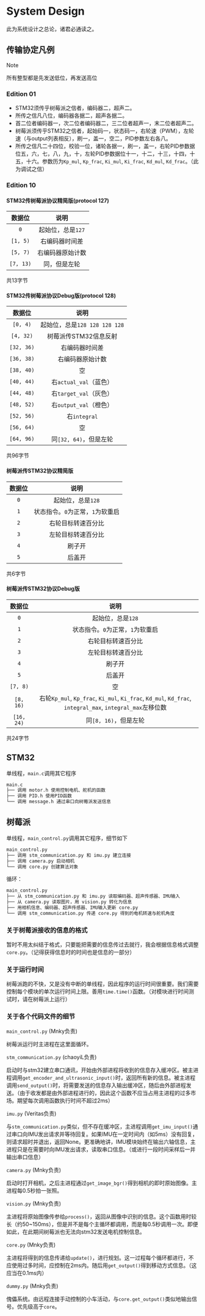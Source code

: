 # System Design

此为系统设计之总论，诸君必通读之。

## 传输协定凡例

> [!NOTE]
> 所有整型都是先发送低位，再发送高位

### Edition 01

+ STM32须传乎树莓派之信者，编码器二，超声二。
+ 所传之信凡八位，编码器各据二，超声各据二。
+ 首二位者编码器一，次二位者编码器二，三二位者超声一，末二位者超声二。
+ 树莓派须传乎STM32之信者，起始码一，状态码一，右轮速（PWM），左轮速（与output列表相反），刷一，盖一，空二，PID参数左右各八。
+ 所传之信凡二十四位，校验一位，诸轮各据一，刷一，盖一，右轮PID参数据位五，六，七，八，九，十，左轮PID参数据位十一，十二，十三，十四，十五，十六。参数历为`Kp_mul`, `Kp_frac`, `Ki_mul`, `Ki_frac`, `Kd_mul`, `Kd_frac`。（此为调试之信）

### Edition 10

#### STM32传树莓派协议精简版(protocol 127)

| 数据位 | 说明 |
|:---:|:---:|
| `0`       |起始位，总是`127`|
| `[1, 5)`  | 右编码器时间差|
| `[5, 7)`  | 右编码器原始计数|
| `[7, 13)` | 同，但是左轮|

共13字节

#### STM32传树莓派协议Debug版(protocol 128)

| 数据位 | 说明 |
|:---:|:---:|
| `[0, 4)` | 起始位，总是`128 128 128 128` |
| `[4, 32)` | 树莓派传STM32信息反射 |
| `[32, 36)` | 右编码器时间差 |
| `[36, 38)` | 右编码器原始计数 |
| `[38, 40)` | 空 |
| `[40, 44)` | 右`actual_val`（蓝色） |
| `[44, 48)` | 右`target_val`（灰色） |
| `[48, 52)` | 右`output_val`（橙色） |
| `[52, 56)` | 右`integral` |
| `[56, 64)` | 空 |
| `[64, 96)` | 同`[32, 64)`，但是左轮 |

共96字节

#### 树莓派传STM32协议精简版

| 数据位 | 说明 |
|:---:|:---:|
| `0` | 起始位，总是`128` |
| `1` | 状态指令。`0`为正常，`1`为软重启 |
| `2` | 右轮目标转速百分比 |
| `3` | 左轮目标转速百分比 |
| `4` | 刷子开 |
| `5` | 后盖开 |

共6字节

#### 树莓派传STM32协议Debug版

| 数据位 | 说明 |
|:---:|:---:|
| `0` | 起始位，总是`128` |
| `1` | 状态指令。`0`为正常，`1`为软重启 |
| `2` | 右轮目标转速百分比 |
| `3` | 左轮目标转速百分比 |
| `4` | 刷子开 |
| `5` | 后盖开 |
| `[7, 8)` | 空 |
| `[8, 16)` | 右轮`Kp_mul`, `Kp_frac`, `Ki_mul`, `Ki_frac`, `Kd_mul`, `Kd_frac`, `integral_max`, `integral_max`左移位数 |
| `[16, 24)` |同`[8, 16)`，但是左轮 |

共24字节

## STM32

单线程，`main.c`调用其它程序

```bash
main.c
├── 调用 motor.h 使用控制电机、舵机的函数
├── 调用 PID.h 使用PID函数
└── 调用 message.h 通过串口向树莓派发送信息
```

## 树莓派

单线程，`main_control.py`调用其它程序，细节如下

```bash
main_control.py
├── 调用 stm_communication.py 和 imu.py 建立连接
├── 调用 camera.py 启动相机
└── 调用 core.py 创建算法对象
```

循环：

```bash
main_control.py
├── 从 stm_communication.py 和 imu.py 读取编码器、超声传感器、IMU输入
├── 从 camera.py 读取图片，用 vision.py 转化为信息
├── 用相机信息、编码器、超声传感器、IMU输入更新 core.py
└── 调用 stm_communication.py 传递 core.py 得到的电机转速与舵机角度
```

### 关于树莓派接收的信息的格式

暂时不用太纠结于格式，只要能把需要的信息传过去就行，我会根据信息格式调整`core.py`。（记得获得信息时的时间也是信息的一部分）

### 关于运行时间

树莓派跑的不快，又是没有中断的单线程，因此程序的运行时间很重要。我们需要控制每个模块的单次运行时间上限。善用`time.time()`函数。（对模块进行时间测试时，请在树莓派上运行）

### 关于各个代码文件的细节

`main_control.py` (Mnky负责)

树莓派运行时主进程在这里面循环。

`stm_communication.py` (chaoyiL负责)

启动时与stm32建立串口通讯，开始由外部进程将收到的信息存入缓冲区。被主进程调用`get_encoder_and_ultrasonic_input()`时，返回所有新的信息。被主进程调用`send_output()`时，将需要发送的信息存入输出缓冲区，随后由外部进程发送。（由于收发都是由外部进程进行的，因此这个函数不应当占用主进程的过多市场。期望每次调用函数执行时间不超过2ms）

`imu.py` (Veritas负责)

与`stm_communication.py`类似，但不存在缓冲区，主进程调用`get_imu_input()`通过串口向IMU发出请求并等待回复。如果IMU在一定时间内（如5ms）没有回复，则请求超时并退出，返回None。更准确地讲，IMU模块始终在输出六轴信息，主进程只是在需要时向IMU发出请求，读取串口信息。（或进行一段时间采样后一并输出串口信息）

`camera.py` (Mnky负责)

启动时打开相机，之后主进程通过`get_image_bgr()`得到相机的即时原始图像。主进程每0.5秒拍一张照。

`vision.py` (Mnky负责)

主进程将原始图像传参给`process()`，返回从图像中识别的信息。这个函数用时较长（约50~150ms），但是并不是每个主循环都调用，而是每0.5秒调用一次。即便如此，在此期间树莓派也无法向stm32发送电机控制信息。

`core.py` (Mnky负责)

主进程将得到的信息传递给`update()`，进行规划。这一过程每个循环都进行，不应使用过多时间，应控制在2ms内。随后用`get_output()`得到移动方式信息。（这应当在0.1ms内）

`dummy.py` (Mnky负责)

傀儡系统。由远程连接手动控制的小车活动，与`core.get_output()`类似地输出信号。优先级高于`core`。
